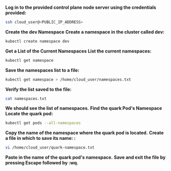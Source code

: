 **Log in to the provided control plane node server using the credentials provided:**

```bash
ssh cloud_user@<PUBLIC_IP_ADDRESS>
```

**Create the dev Namespace**
**Create a namespace in the cluster called dev:**
```bash
kubectl create namespace dev
```

**Get a List of the Current Namespaces**
**List the current namespaces:**
```bash
kubectl get namespace
```

**Save the namespaces list to a file:**
```bash
kubectl get namespace > /home/cloud_user/namespaces.txt
```

**Verify the list saved to the file:**
```bash
cat namespaces.txt
```

**We should see the list of namespaces.**
**Find the quark Pod's Namespace**
**Locate the quark pod:**
```bash
kubectl get pods --all-namespaces
```

**Copy the name of the namespace where the quark pod is located.**
**Create a file in which to save its name: :**
```bash
vi /home/cloud_user/quark-namespace.txt
```

**Paste in the name of the quark pod's namespace.**
**Save and exit the file by pressing Escape followed by :wq.**